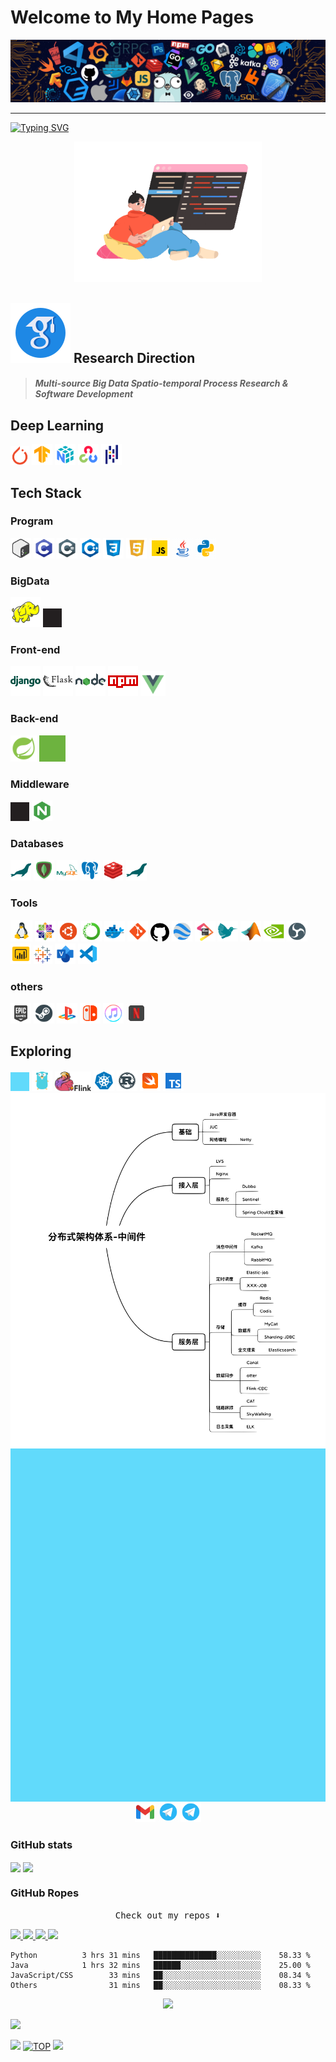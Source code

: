 # Welcome to My Home Pages

[![](https://github.com/amortx/amortx/blob/main/assets/program.png)](https://github.com/amortx)

  <!-- <a href= "https://github.com/amortx"><img align="center" src="assets/program.png"></a> -->

---

[![Typing SVG](https://readme-typing-svg.demolab.com?font=times&weight=500&pause=1000&color=004088&center=true&vCenter=true&multiline=true&height=65&lines=This+is+amortx's+github+homepage;Welcome+to+My+Home+Page)](https://amortx.github.io/amortx)

<p align="center">
  <a href= "https://github.com/amortx"><img width="300" src="https://github.com/amortx/amortx/blob/main/assets/coder.gif"></a>
</p>


## ![](https://github.com/amortx/amortx/blob/main/assets/google-scholar.svg) Research Direction
<!-- <img src="assets/googlescholar.svg#gh-dark-mode-only" width="30"> -->
<!-- #gh-light-mode-only -->
<h5>

  > Multi-source Big Data Spatio-temporal Process Research & Software Development
</h5>

## Deep Learning
<div>
<img width="30" src="https://github.com/amortx/amortx/blob/main/assets/pytorch.svg">
<img width="33" src="https://github.com/amortx/amortx/blob/main/assets/tensorflow.svg">
<img width="33" src="https://github.com/amortx/amortx/blob/main/assets/numpy.svg">
<img width="33" src="https://github.com/amortx/amortx/blob/main/assets/opencv.svg">
<img width="33" src="https://github.com/amortx/amortx/blob/main/assets/pandas.svg">
</div>


## Tech Stack
### Program
<div>
<img width="33" src="https://github.com/amortx/amortx/blob/main/assets/bash.svg">
<img width="33" src="https://github.com/amortx/amortx/blob/main/assets/c.svg">
<img width="33" src="https://github.com/amortx/amortx/blob/main/assets/csharp.svg">
<img width="33" src="https://github.com/amortx/amortx/blob/main/assets/cpp.svg">
<img width="33" src="https://github.com/amortx/amortx/blob/main/assets/css3.svg">
<img width="33" src="https://github.com/amortx/amortx/blob/main/assets/html5.svg">
<img width="33" src="https://github.com/amortx/amortx/blob/main/assets/javascript.gif">
<img width="33" src="https://github.com/amortx/amortx/blob/main/assets/java.gif">
<img width="33" src="https://github.com/amortx/amortx/blob/main/assets/python.gif">
</div>

### BigData
<div>
<img width="48" src="https://github.com/amortx/amortx/blob/main/assets/hadoop.svg">
<img style="filter: drop-shadow(1000px 0 0 #231F20); transform: translate(-1000px);" src="https://github.com/amortx/amortx/blob/main/assets/kafka.svg" width="30">
</div>

### Front-end
<div>
<img width="48" src="https://github.com/amortx/amortx/blob/main/assets/django.svg">
<img width="48" src="https://github.com/amortx/amortx/blob/main/assets/flask.svg">
<img width="48" src="https://github.com/amortx/amortx/blob/main/assets/nodejs.svg">
<img width="48" src="https://github.com/amortx/amortx/blob/main/assets/npm.svg">
<img width="40" src="https://github.com/amortx/amortx/blob/main/assets/vuejs.svg">
</div>

### Back-end
<div>
<img width="42" src="https://github.com/amortx/amortx/blob/main/assets/spring.svg">
<img style="filter: drop-shadow(1000px 0 0 #6DB33F); transform: translate(-1000px);" src="https://github.com/amortx/amortx/blob/main/assets/springboot.svg" width="42">
</div>

### Middleware
<div>
<img style="filter: drop-shadow(1000px 0 0 #231F20); transform: translate(-1000px);" src="https://github.com/amortx/amortx/blob/main/assets/kafka.svg" width="30">
<img width="33" src="https://github.com/amortx/amortx/blob/main/assets/nginx.svg">
</div>

### Databases
<div>
<img width="33" src="https://github.com/amortx/amortx/blob/main/assets/mariadb.svg">
<img width="33" src="https://github.com/amortx/amortx/blob/main/assets/mongodb.svg">
<img width="33" src="https://github.com/amortx/amortx/blob/main/assets/mysql.svg">
<img width="33" src="https://github.com/amortx/amortx/blob/main/assets/postgresql.svg">
<img width="33" src="https://github.com/amortx/amortx/blob/main/assets/redis.svg">
<img width="33" src="https://github.com/amortx/amortx/blob/main/assets/mariadb.svg">
</div>

### Tools
<div>
<img width="35" src="https://github.com/amortx/amortx/blob/main/assets/linux.png">
<img width="33" src="https://github.com/amortx/amortx/blob/main/assets/centos.png">
<img width="33" src="https://github.com/amortx/amortx/blob/main/assets/ubuntu.png">
<img width="33" src="https://github.com/amortx/amortx/blob/main/assets/anaconda.svg">
<img width="33" src="https://github.com/amortx/amortx/blob/main/assets/docker.svg">
<img width="33" src="https://github.com/amortx/amortx/blob/main/assets/git.svg">
<img width="30" src="https://github.com/amortx/amortx/blob/main/assets/github.svg">
<img width="33" src="https://github.com/amortx/amortx/blob/main/assets/googleearth.svg">
<img width="33" src="https://github.com/amortx/amortx/blob/main/assets/jetbrains.svg">
<img width="33" src="https://github.com/amortx/amortx/blob/main/assets/latex.svg">
<img width="33" src="https://github.com/amortx/amortx/blob/main/assets/matlab.svg">
<img width="33" src="https://github.com/amortx/amortx/blob/main/assets/nvidia.svg">
<img width="33" src="https://github.com/amortx/amortx/blob/main/assets/obs.svg">
<img width="33" src="https://github.com/amortx/amortx/blob/main/assets/powerbi.svg">
<img width="30" src="https://github.com/amortx/amortx/blob/main/assets/tableau.svg">
<img width="33" src="https://github.com/amortx/amortx/blob/main/assets/visio.svg">
<img width="33" src="https://github.com/amortx/amortx/blob/main/assets/vscode.svg">
</div>

### others
<div>
<img width="33" src="https://github.com/amortx/amortx/blob/main/assets/epic.svg">
<img width="33" src="https://github.com/amortx/amortx/blob/main/assets/steam.svg">
<img width="33" src="https://github.com/amortx/amortx/blob/main/assets/playstation.svg">
<img width="33" src="https://github.com/amortx/amortx/blob/main/assets/switch.svg">
<img width="33" src="https://github.com/amortx/amortx/blob/main/assets/itunes.svg">
<img width="33" src="https://github.com/amortx/amortx/blob/main/assets/netflix.gif">
</div>

## Exploring
<div>
<img style="filter: drop-shadow(1000px 0 0 #61DAFB); transform: translate(-1000px);" src="https://github.com/amortx/amortx/blob/main/assets/react.svg" width="30">
<img width="33" src="https://github.com/amortx/amortx/blob/main/assets/golang.svg">
<img width="58" src="https://github.com/amortx/amortx/blob/main/assets/flink.svg">
<img width="33" src="https://github.com/amortx/amortx/blob/main/assets/kubernetes.svg">
<img width="33" src="https://github.com/amortx/amortx/blob/main/assets/rust.svg">
<img width="33" src="https://github.com/amortx/amortx/blob/main/assets/swift.svg">
<img width="33" src="https://github.com/amortx/amortx/blob/main/assets/typescript.svg">
</div>

<div align="center">
<img align="middle" width="600" src="https://github.com/amortx/amortx/blob/main/assets/middleware.svg#gh-light-mode-only">
<img align="middle" width="600" style="filter: drop-shadow(1000px 0 0 #61DAFB); transform: translate(-1000px);" src="https://github.com/amortx/amortx/blob/main/assets/middleware-dark.svg#gh-dark-mode-only">
</div>


<div align="center">
    <a href="https://github.com/amortx"><img  width="33" src="https://github.com/amortx/amortx/blob/main/assets/gmail.svg"/></img></a>
    <a href="https://github.com/amortx"><img  width="33" src="https://github.com/amortx/amortx/blob/main/assets/telegram.gif#gh-light-mode-only"/></img></a>
    <a href="https://github.com/amortx"><img  width="33" src="https://github.com/amortx/amortx/blob/main/assets/telegram-dark.svg#gh-dark-mode-only"/></img></a>
</div>

### GitHub stats

<div>
  <img align="center" src="https://github-readme-stats.vercel.app/api?username=amortx&show_icons=true&theme=vue-dark" />

  <!-- <img align="center" src="https://github-readme-stats.vercel.app/api?username=amortx&show_icons=true&theme=vue#gh-light-mode-only" /> -->

  <!-- [![Amortx's GitHub stats](https://github-readme-stats.vercel.app/api?username=amortx&show_icons=true&theme=vue-dark)](https://github.com/amortx) -->
  <!-- &theme=swift&hide=contribs,prs -->

  <img align="center" src="https://github-readme-stats.vercel.app/api/top-langs/?username=amortx&hide=css,html" />

  <!-- [![Top Langs](https://github-readme-stats.vercel.app/api/top-langs/?username=amortx&hide=css,html)](https://github.com/amortx) -->
</div>

### GitHub Ropes

<p align="center"><samp>Check out my repos ⬇️ </samp></p>


<div >

  <a href= "https://github.com/amortx/coding-interview-university">
    <img src="https://github-readme-stats.vercel.app/api/pin/?username=amortx&repo=coding-interview-university&hide_border" >
  </a>
  <a href= "https://github.com/amortx/OI-wiki">
    <img src="https://github-readme-stats.vercel.app/api/pin/?username=amortx&repo=OI-wiki" >
  </a>
    <a href= "https://github.com/amortx/machine-learning-for-software-engineers">
    <img src="https://github-readme-stats.vercel.app/api/pin/?username=amortx&repo=machine-learning-for-software-engineers" >
  </a>
    <a href= "https://github.com/amortx/python">
    <img src="https://github-readme-stats.vercel.app/api/pin/?username=amortx&repo=python" >
  </a>
<!-- [![Readme Card](https://github-readme-stats.vercel.app/api/pin/?username=amortx&repo=coding-interview-university)](https://github.com/amortx/coding-interview-university)
[![Readme Card](https://github-readme-stats.vercel.app/api/pin/?username=amortx&repo=OI-wiki)](https://github.com/amortx/OI-wiki)
[![Readme Card](https://github-readme-stats.vercel.app/api/pin/?username=amortx&repo=python)](https://github.com/amortx/python)
[![Readme Card](https://github-readme-stats.vercel.app/api/pin/?username=amortx&repo=machine-learning-for-software-engineers)](https://github.com/amortx/machine-learning-for-software-engineers) -->
</div>


<!-- <h4 align="center"><samp> Hi there 👋🏾  welcome to my Github! I like to write in <s>Python</s> Code and I'm exploring Cloud Tech 🐍 ☁️ </samp></h4> -->




```text
Python          3 hrs 31 mins   ██████████████░░░░░░░░░░    58.33 %
Java            1 hrs 32 mins   ██████░░░░░░░░░░░░░░░░░░    25.00 %
JavaScript/CSS        33 mins   ██░░░░░░░░░░░░░░░░░░░░░░    08.34 %
Others                31 mins   ██░░░░░░░░░░░░░░░░░░░░░░    08.33 %
```


<div align="center"> <img src="https://github-profile-trophy.vercel.app/?username=amortx"/></div>

<div>

[![](https://img.shields.io/github/followers/amortx?style=social)](https://github.com/amortx)

[![](https://img.shields.io/badge/Follow@amortx-2921-%23FD415E?&logo=github)](https://github.com/amortx)
[![TOP](https://img.shields.io/badge/amor-tx-blue?style=social&logo=apple)](#welcome-to-my-home-pages)
[![](https://visitor-badge.glitch.me/badge?page_id=amortx.amortx)](https://github.com/amortx)

</div>
<!--
**amortx/amortx** is a ✨ _special_ ✨ repository because its `README.md` (this file) appears on your GitHub profile.
-->
<!-- Here are some ideas to get you started:

- 🔭 I’m currently working on ...
- 🌱 I’m currently learning ...
- 👯 I’m looking to collaborate on ...
- 🤔 I’m looking for help with ...
- 💬 Ask me about ...
- 📫 How to reach me: ...
- 😄 Pronouns: ...
- ⚡ Fun fact: ... -->
